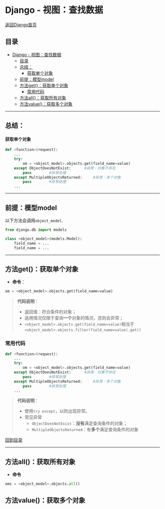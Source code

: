 # Django - 视图：查找数据

[返回Django首页](../django_index.md)

## 目录

- [Django - 视图：查找数据](#django---视图查找数据)
  - [目录](#目录)
  - [总结：](#总结)
      - [获取单个对象](#获取单个对象)
  - [前提：模型model](#前提模型model)
  - [方法get()：获取单个对象](#方法get获取单个对象)
    - [常用代码](#常用代码)
  - [方法all()：获取所有对象](#方法all获取所有对象)
  - [方法value()：获取多个对象](#方法value获取多个对象)

***

## 总结：

#### 获取单个对象
```python
def <function>(request):
    ...
    try:
        om = <object_model>.objects.get(field_name=value)
    except ObjectDoesNotExist:      #异常：对象不存在
        pass        #异常处理
    except MultipleObjectsReturned:     #异常：多个对象
        pass        #异常处理
    ...
```

***

## 前提：模型model

以下方法会调用`object_model`.

```python
from django.db import models

class <object_model>(models.Model):
    field_name = ...
    field_name = ...

```

***

## 方法get()：获取单个对象

- **命令**：
```python
om = <object_model>.objects.get(field_name=value)
```
>**代码说明**：
>- 返回值：符合条件的对象；
>- 适用情况仅限于查询**一个**对象的情况，否则会异常；
>- `<object_model>.objects.get(field_name=value)`相当于`<object_model>.objects.filter(field_name=value).get()`

### 常用代码

```python
def <function>(request):
    ...
    try:
        om = <object_model>.objects.get(field_name=value)
    except ObjectDoesNotExist:      #异常：对象不存在
        pass        #异常处理
    except MultipleObjectsReturned:     #异常：多个对象
        pass        #异常处理
    ...
```

>**代码说明**：
>- 使用`try except`，以防出现异常。
>- 常见异常
>   - `ObjectDoesNotExist`：**没有**满足查询条件的对象；
>   - `MultipleObjectsReturned`：有**多个**满足查询条件的对象

[回到目录](#目录)

***

## 方法all()：获取所有对象

- **命令**
```python
oms = <object_model>.objects.all()
```

## 方法value()：获取多个对象


